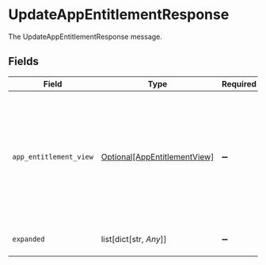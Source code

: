 # UpdateAppEntitlementResponse

The UpdateAppEntitlementResponse message.


## Fields

| Field                                                                                                                    | Type                                                                                                                     | Required                                                                                                                 | Description                                                                                                              |
| ------------------------------------------------------------------------------------------------------------------------ | ------------------------------------------------------------------------------------------------------------------------ | ------------------------------------------------------------------------------------------------------------------------ | ------------------------------------------------------------------------------------------------------------------------ |
| `app_entitlement_view`                                                                                                   | [Optional[AppEntitlementView]](../../models/shared/appentitlementview.md)                                                | :heavy_minus_sign:                                                                                                       | The app entitlement view contains the serialized app entitlement and paths to objects referenced by the app entitlement. |
| `expanded`                                                                                                               | list[dict[str, *Any*]]                                                                                                   | :heavy_minus_sign:                                                                                                       | List of related objects                                                                                                  |